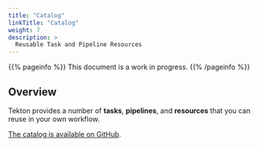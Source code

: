 ```yaml
---
title: "Catalog"
linkTitle: "Catalog"
weight: 7
description: >
  Reusable Task and Pipeline Resources
---
```


{{% pageinfo %}}
This document is a work in progress.
{{% /pageinfo %}}

## Overview

Tekton provides a number of **tasks**, **pipelines**, and **resources**
that you can reuse in your own workflow.

[The catalog is available on GitHub](https://github.com/tektoncd/catalog).
